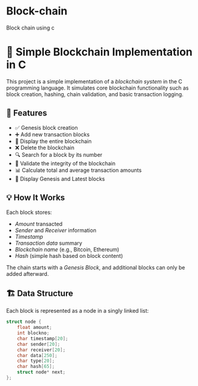 # Block-chain
Block chain using c
# 🧱 Simple Blockchain Implementation in C

This project is a simple implementation of a *blockchain system* in the C programming language. It simulates core blockchain functionality such as block creation, hashing, chain validation, and basic transaction logging.

## 📜 Features

- ✅ Genesis block creation
- ➕ Add new transaction blocks
- 👀 Display the entire blockchain
- ❌ Delete the blockchain
- 🔍 Search for a block by its number
- 🔐 Validate the integrity of the blockchain
- 📊 Calculate total and average transaction amounts
- 🔄 Display Genesis and Latest blocks

## 💡 How It Works

Each block stores:
- *Amount* transacted
- *Sender* and *Receiver* information
- *Timestamp*
- *Transaction data* summary
- *Blockchain name* (e.g., Bitcoin, Ethereum)
- *Hash* (simple hash based on block content)

The chain starts with a *Genesis Block*, and additional blocks can only be added afterward.

## 🏗️ Data Structure

Each block is represented as a node in a singly linked list:

```c
struct node {
    float amount;
    int blockno;
    char timestamp[20];
    char sender[20];
    char receiver[20];
    char data[250];
    char type[20];
    char hash[65]; 
    struct node* next;
};
